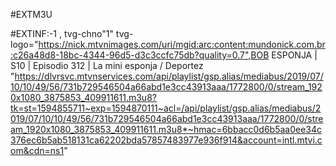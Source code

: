 #EXTM3U

#EXTINF:-1 , tvg-chno"1" tvg-logo="https://nick.mtvnimages.com/uri/mgid:arc:content:mundonick.com.br:c26a48d8-18bc-4344-96d5-d3c3ccfc75db?quality=0.7",BOB ESPONJA | S10 | Episodio 312 | La mini esponja / Deportez
"https://dlvrsvc.mtvnservices.com/api/playlist/gsp.alias/mediabus/2019/07/10/10/49/56/731b729546504a66abd1e3cc43913aaa/1772800/0/stream_1920x1080_3875853_409911611.m3u8?tk=st=1594855711~exp=1594870111~acl=/api/playlist/gsp.alias/mediabus/2019/07/10/10/49/56/731b729546504a66abd1e3cc43913aaa/1772800/0/stream_1920x1080_3875853_409911611.m3u8*~hmac=6bbacc0d6b5aa0ee34c376ec6b5ab518131ca62202bda57857483977e936f914&account=intl.mtvi.com&cdn=ns1"

